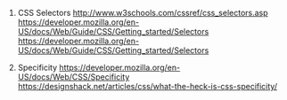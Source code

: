 1. CSS Selectors
  http://www.w3schools.com/cssref/css_selectors.asp
  https://developer.mozilla.org/en-US/docs/Web/Guide/CSS/Getting_started/Selectors
  https://developer.mozilla.org/en-US/docs/Web/Guide/CSS/Getting_started/Selectors

2. Specificity
  https://developer.mozilla.org/en-US/docs/Web/CSS/Specificity
  https://designshack.net/articles/css/what-the-heck-is-css-specificity/
